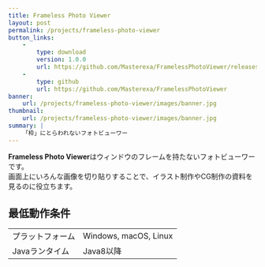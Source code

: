 ```yaml
---
title: Frameless Photo Viewer
layout: post
permalink: /projects/frameless-photo-viewer
button_links:
    - 
        type: download
        version: 1.0.0
        url: https://github.com/Masterexa/FramelessPhotoViewer/releases
    -
        type: github
        url: https://github.com/Masterexa/FramelessPhotoViewer
banner:
    url: /projects/frameless-photo-viewer/images/banner.jpg
thumbnail:
    url: /projects/frameless-photo-viewer/images/banner.jpg
summary: |
    「枠」にとらわれないフォトビューワー
---
```


**Frameless Photo Viewer**はウィンドウのフレームを持たないフォトビューワーです。  
画面上にいろんな画像を切り貼りすることで、イラスト制作やCG制作の資料を見るのに役立ちます。


## 最低動作条件

|||
|:-|:-|
|プラットフォーム|Windows, macOS, Linux|
|Javaランタイム|Java8以降|